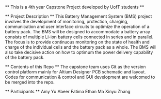 ** This is a 4th year Capstone Project developed by UofT students **

** Project Description **
This Battery Management System (BMS) project involves the development of monitoring, protection, charging, communication and user interface circuits to optimize the operation of a battery pack. The BMS will be designed to accommodate a battery array consists of multiple Li-ion battery cells connected in series and in parallel. The focus is to provide continuous monitoring on the state of health and charge of the individual cells and the battery pack as a whole. The BMS will also take decisive action on how to optimum the power delivery capability of the battery pack.

** Contents of this Repo **
The capstone team uses Git as the version control platform mainly for Altium Designer PCB schematic and layout. Codes for communication & control and GUI development are welcomed to be merged into the repo.

** Participants **
Amy Yu
Abeer Fatima
Ethan Ma
Xinyu Zhang
